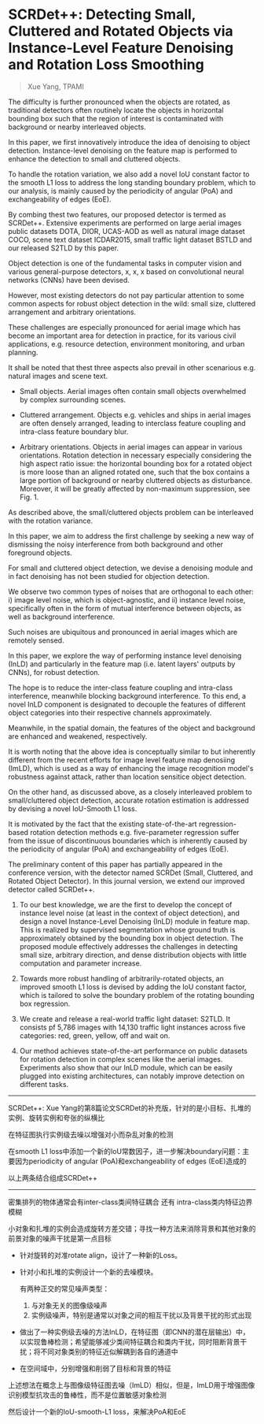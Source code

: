# SCRDet++: Detecting Small, Cluttered and Rotated Objects via Instance-Level Feature Denoising and Rotation Loss Smoothing

> Xue Yang, TPAMI

The difficulty is further pronounced when the objects are rotated, as traditional detectors often routinely locate the objects in horizontal bounding box such that the region of interest is contaminated with background or nearby interleaved objects.

In this paper, we first innovatively introduce the idea of denoising to object detection. Instance-level denoising on the feature map is performed to enhance the detection to small and cluttered objects.

To handle the rotation variation, we also add a novel IoU constant factor to the smooth L1 loss to address the long standing boundary problem, which to our analysis, is mainly caused by the periodicity of angular (PoA) and exchangeability of edges (EoE).

By combing thest two features, our proposed detector is termed as SCRDet++. Extensive experiments are performed on large aerial images public datasets DOTA, DIOR, UCAS-AOD as well as natural image dataset COCO, scene text dataset ICDAR2015, small traffic light dataset BSTLD and our released S2TLD by this paper.

Object detection is one of the fundamental tasks in computer vision and various general-purpose detectors, x, x, x based on convolutional neural networks (CNNs) have been devised.

However, most existing detectors do not pay particular attention to some common aspects for robust object detection in the wild: small size, cluttered arrangement and arbitrary orientations.

These challenges are especially pronounced for aerial image which has become an important area for detection in practice, for its various civil applications, e.g. resource detection, environment monitoring, and urban planning.

It shall be noted that thest three aspects also prevail in other scenarious e.g. natural images and scene text.

- Small objects. Aerial images often contain small objects overwhelmed by complex surrounding scenes.

- Cluttered arrangement. Objects e.g. vehicles and ships in aerial images are often densely arranged, leading to interclass feature coupling and intra-class feature boundary blur.

- Arbitrary orientations. Objects in aerial images can appear in various orientations. Rotation detection in necessary especially considering the high aspect ratio issue: the horizontal bounding box for a rotated object is more loose than an aligned rotated one, such that the box contains a large portion of background or nearby cluttered objects as disturbance. Moreover, it will be greatly affected by non-maximum suppression, see Fig. 1.

As described above, the small/cluttered objects problem can be interleaved with the rotation variance.

In this paper, we aim to address the first challenge by seeking a new way of dismissing the noisy interference from both background and other foreground objects.

For small and cluttered object detection, we devise a denoising module and in fact denoising has not been studied for objection detection.

We observe two common types of noises that are orthogonal to each other: i) image level noise, which is object-agnostic, and ii) instance level noise, specifically often in the form of mutual interference between objects, as well as background interference.

Such noises are ubiquitous and pronounced in aerial images which are remotely sensed.

In this paper, we explore the way of performing instance level denoising (InLD) and particularly in the feature map (i.e. latent layers' outputs by CNNs), for robust detection.

The hope is to reduce the inter-class feature coupling and intra-class interference, meanwhile blocking background interference. To this end, a novel InLD component is designated to decouple the features of different object categories into their respective channels approximately.

Meanwhile, in the spatial domain, the features of the object and background are enhanced and weakened, respectively.

It is worth noting that the above idea is conceptually similar to but inherently different from the recent efforts for image level feature map denosiing (ImLD), which is used as a way of enhancing the image recognition model's robustness against attack, rather than location sensitice object detection.

On the other hand, as discussed above, as a closely interleaved problem to small/cluttered object detection, accurate rotation estimation is addressed by devising a novel IoU-Smooth L1 loss.

It is motivated by the fact that the existing state-of-the-art regression-based rotation detection methods e.g. five-parameter regression suffer from the issue of discontinuous boundaries which is inherently caused by the periodicity of angular (PoA) and exchangeability of edges (EoE).

The preliminary content of this paper has partially appeared in the conference version, with the detector named SCRDet (Small, Cluttered, and Rotated Object Detector). In this journal version, we extend our improved detector called SCRDet++.

1) To our best knowledge, we are the first to develop the concept of instance level noise (at least in the context of object detection), and design a novel Instance-Level Denoising (InLD) module in feature map. This is realized by supervised segmentation whose ground truth is approximately obtained by the bounding box in object detection. The proposed module effectively addresses the challenges in detecting small size, arbitrary direction, and dense distribution objects with little computation and parameter increase.

2) Towards more robust handling of arbitrarily-rotated objects, an improved smooth L1 loss is devised by adding the IoU constant factor, which is tailored to solve the boundary problem of the rotating bounding box regression.

3) We create and release a real-world traffic light dataset: S2TLD. It consists pf 5,786 images with 14,130 traffic light instances across five categories: red, green, yellow, off and wait on.

4) Our method achieves state-of-the-art performance on public datasets for rotation detection in complex scenes like the aerial images. Experiments also show that our InLD module, which can be easily plugged into existing architectures, can notably improve detection on different tasks.

--------------------

SCRDet++: Xue Yang的第8篇论文SCRDet的补充版，针对的是小目标、扎堆的实例、旋转实例和夸张的纵横比

在特征图执行实例级去噪以增强对小而杂乱对象的检测

在smooth L1 loss中添加一个新的IoU常数因子，进一步解决boundary问题：主要因为periodicity of angular (PoA)和exchangeability of edges (EoE)造成的

以上两条结合组成SCRDet++

--------------------

密集排列的物体通常会有inter-class类间特征耦合 还有 intra-class类内特征边界模糊

小对象和扎堆的实例会造成旋转方差交错；寻找一种方法来消除背景和其他对象的前景对象的噪声干扰是第一点目标

- 针对旋转的对准rotate align，设计了一种新的Loss。

- 针对小和扎堆的实例设计一个新的去噪模块。

    有两种正交的常见噪声类型：
    1. 与对象无关的图像级噪声
    2. 实例级噪声，特别是通常以对象之间的相互干扰以及背景干扰的形式出现

- 做出了一种实例级去噪的方法InLD，在特征图（即CNN的潜在层输出）中，以实现鲁棒检测；希望能够减少类间特征耦合和类内干扰，同时阻断背景干扰；将不同对象类别的特征近似解耦到各自的通道中

- 在空间域中，分别增强和削弱了目标和背景的特征

上述想法在概念上与图像级特征图去噪（ImLD）相似，但是，ImLD用于增强图像识别模型抗攻击的鲁棒性，而不是位置敏感对象检测

然后设计一个新的IoU-smooth-L1 loss，来解决PoA和EoE





